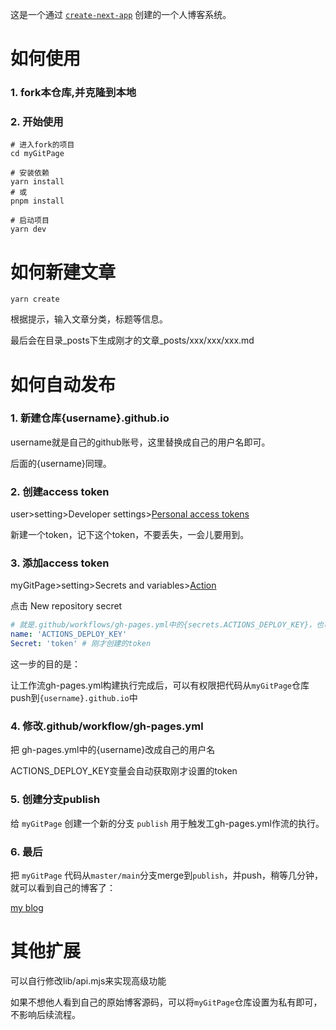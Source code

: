 这是一个通过
[`create-next-app`](https://github.com/vercel/next.js/tree/canary/packages/create-next-app)
创建的一个人博客系统。

# 如何使用
### 1. fork本仓库,并克隆到本地
### 2. 开始使用

```shell
# 进入fork的项目
cd myGitPage

# 安装依赖
yarn install
# 或
pnpm install

# 启动项目
yarn dev
```

# 如何新建文章
```shell
yarn create
```
根据提示，输入文章分类，标题等信息。

最后会在目录_posts下生成刚才的文章_posts/xxx/xxx/xxx.md

# 如何自动发布
### 1. 新建仓库{username}.github.io
username就是自己的github账号，这里替换成自己的用户名即可。

后面的{username}同理。

### 2. 创建access token
user>setting>Developer settings>[Personal access tokens](https://github.com/settings/tokens)

新建一个token，记下这个token，不要丢失，一会儿要用到。

### 3. 添加access token
myGitPage>setting>Secrets and variables>[Action](https://github.com/{username}/git-page/settings/secrets/actions)

点击 New repository secret

```yaml
# 就是.github/workflows/gh-pages.yml中的{secrets.ACTIONS_DEPLOY_KEY}，也可以自己起其他名字。
name: 'ACTIONS_DEPLOY_KEY' 
Secret: 'token' # 刚才创建的token
```
这一步的目的是：

让工作流gh-pages.yml构建执行完成后，可以有权限把代码从`myGitPage`仓库push到`{username}.github.io`中

### 4. 修改.github/workflow/gh-pages.yml
把 gh-pages.yml中的{username}改成自己的用户名

ACTIONS_DEPLOY_KEY变量会自动获取刚才设置的token

### 5. 创建分支publish
给 `myGitPage` 创建一个新的分支 `publish` 用于触发工gh-pages.yml作流的执行。

### 6. 最后
把 `myGitPage` 代码从`master/main`分支merge到`publish`，并push，稍等几分钟，就可以看到自己的博客了：

[my blog](https://{username}.github.io)

# 其他扩展
可以自行修改lib/api.mjs来实现高级功能

如果不想他人看到自己的原始博客源码，可以将`myGitPage`仓库设置为私有即可，不影响后续流程。
